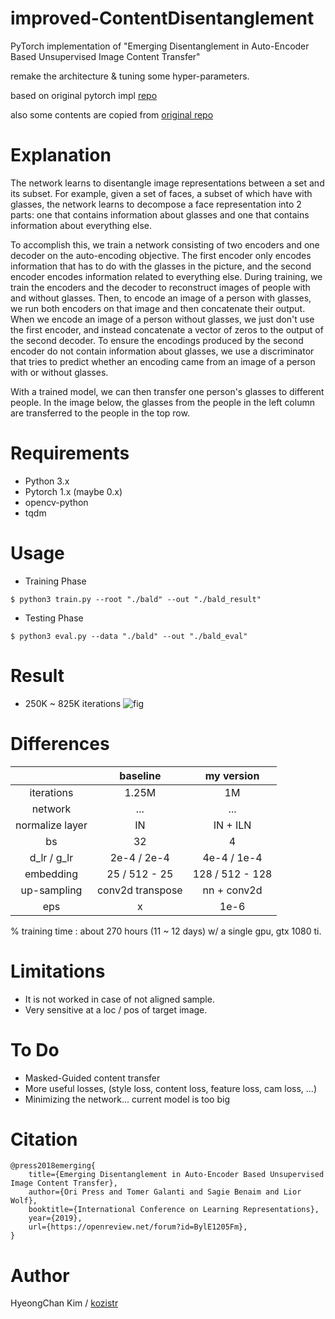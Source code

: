 # improved-ContentDisentanglement
PyTorch implementation of "Emerging Disentanglement in Auto-Encoder Based Unsupervised Image Content Transfer"

remake the architecture & tuning some hyper-parameters.

based on original pytorch impl [repo](https://github.com/oripress/ContentDisentanglement)

also some contents are copied from [original repo](https://github.com/oripress/ContentDisentanglement)

# Explanation
The network learns to disentangle image representations between a set and its subset. 
For example, given a set of faces, a subset of which have with glasses, 
the network learns to decompose a face representation into 2 parts: one that contains information about glasses and 
one that contains information about everything else.

To accomplish this, we train a network consisting of two encoders and one decoder on the auto-encoding objective. 
The first encoder only encodes information that has to do with the glasses in the picture, 
and the second encoder encodes information related to everything else. During training, 
we train the encoders and the decoder to reconstruct images of people with and without glasses. 
Then, to encode an image of a person with glasses, we run both encoders on that image and then concatenate their output.
When we encode an image of a person without glasses, we just don't use the first encoder, 
and instead concatenate a vector of zeros to the output of the second decoder. 
To ensure the encodings produced by the second encoder do not contain information about glasses, 
we use a discriminator that tries to predict whether an encoding came from an image of a person with or without glasses.

With a trained model, we can then transfer one person's glasses to different people. 
In the image below, the glasses from the people in the left column are transferred to the people in the top row.

# Requirements
* Python 3.x
* Pytorch 1.x (maybe 0.x)
* opencv-python
* tqdm

# Usage
* Training Phase
```
$ python3 train.py --root "./bald" --out "./bald_result"
```

* Testing Phase
```
$ python3 eval.py --data "./bald" --out "./bald_eval"
```

# Result

* 250K ~ 825K iterations
![fig](./bald_result/experiments.gif)

# Differences
|       | baseline | my version |
| :---: |  :----:  |   :----:   |
| iterations | 1.25M | 1M |
| network | ... | ... | 
| normalize layer | IN | IN + ILN |
| bs | 32 | 4 |
| d_lr / g_lr | 2e-4 / 2e-4 | 4e-4 / 1e-4 | 
| embedding | 25 / 512 - 25 | 128 / 512 - 128 |
| up-sampling | conv2d transpose | nn + conv2d |
| eps | x | 1e-6 |

% training time : about 270 hours (11 ~ 12 days) w/ a single gpu, gtx 1080 ti.

# Limitations
* It is not worked in case of not aligned sample.
* Very sensitive at a loc / pos of target image.

# To Do
* Masked-Guided content transfer
* More useful losses, (style loss, content loss, feature loss, cam loss, ...)
* Minimizing the network... current model is too big

# Citation
```
@press2018emerging{
    title={Emerging Disentanglement in Auto-Encoder Based Unsupervised Image Content Transfer},
    author={Ori Press and Tomer Galanti and Sagie Benaim and Lior Wolf},
    booktitle={International Conference on Learning Representations},
    year={2019},
    url={https://openreview.net/forum?id=BylE1205Fm},
}
```

# Author
HyeongChan Kim / [kozistr](http://kozistr.tech)
